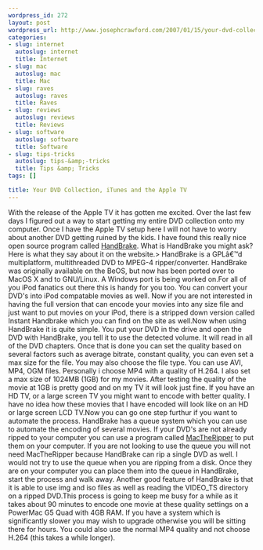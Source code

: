 ```yaml
--- 
wordpress_id: 272
layout: post
wordpress_url: http://www.josephcrawford.com/2007/01/15/your-dvd-collection-itunes-and-the-apple-tv/
categories: 
- slug: internet
  autoslug: internet
  title: Internet
- slug: mac
  autoslug: mac
  title: Mac
- slug: raves
  autoslug: raves
  title: Raves
- slug: reviews
  autoslug: reviews
  title: Reviews
- slug: software
  autoslug: software
  title: Software
- slug: tips-tricks
  autoslug: tips-&amp;-tricks
  title: Tips &amp; Tricks
tags: []

title: Your DVD Collection, iTunes and the Apple TV
---
```

With the release of the Apple TV it has gotten me excited.  Over the last few days I figured out a way to start getting my entire DVD collection onto my computer.  Once I have the Apple TV setup here I will not have to worry about another DVD getting ruined by the kids.  I have found this really nice open source program called [HandBrake](http://handbrake.m0k.org/).  What is HandBrake you might ask?  Here is what they say about it on the website.> HandBrake is a GPLâ€™d multiplatform, multithreaded DVD to MPEG-4 ripper/converter. HandBrake was originally available on the BeOS, but now has been ported over to MacOS X and to GNU/Linux. A Windows port is being worked on.<!--more-->For all of you iPod fanatics out there this is handy for you too.  You can convert your DVD's into iPod compatable movies as well.  Now if you are not interested in having the full version that can encode your movies into any size file and just want to put movies on your iPod, there is a stripped down version called Instant Handbrake which you can find on the site as well.Now when using HandBrake it is quite simple.  You put your DVD in the drive and open the DVD with HandBrake, you tell it to use the detected volume.  It will read in all of the DVD chapters.  Once that is done you can set the quality based on several factors such as average bitrate, constant quality, you can even set a max size for the file.  You may also choose the file type.  You can use AVI, MP4, OGM files.  Personally i choose MP4 with a quality of H.264.  I also set a max size of 1024MB (1GB) for my movies.  After testing the quality of the movie at 1GB is pretty good and on my TV it will look just fine.  If you have an HD TV, or a large screen TV you might want to encode with better quality.  I have no idea how these movies that I have encoded will look like on an HD or large screen LCD TV.Now you can go one step furthur if you want to automate the process.  HandBrake has a queue system which you can use to automate the encoding of several movies.  If your DVD's are not already ripped to your computer you can use a program called [MacTheRipper](http://www.mactheripper.org/) to put them on your computer.  If you are not looking to use the queue you will not need MacTheRipper because HandBrake can rip a single DVD as well.  I would not try to use the queue when you are ripping from a disk.  Once they are on your computer you can place them into the queue in HandBrake, start the process and walk away.  Another good feature of HandBrake is that it is able to use img and iso files as well as reading the VIDEO_TS directory on a ripped DVD.This process is going to keep me busy for a while as it takes about 90 minutes to encode one movie at these quality settings on a PowerMac G5 Quad with 4GB RAM.  If you have a system which is significantly slower you may wish to upgrade otherwise you will be sitting there for hours.  You could also use the normal MP4 quality and not choose H.264 (this takes a while longer).
